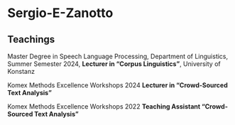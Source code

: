 # Sergio-E-Zanotto 


## Teachings

Master Degree in Speech Language Processing, Department of Linguistics, Summer Semester 2024, **Lecturer in “Corpus Linguistics”**, University of Konstanz

Komex Methods Excellence Workshops 2024 **Lecturer in “Crowd-Sourced Text Analysis”**

Komex Methods Excellence Workshops 2022 **Teaching Assistant “Crowd-Sourced Text Analysis”**
